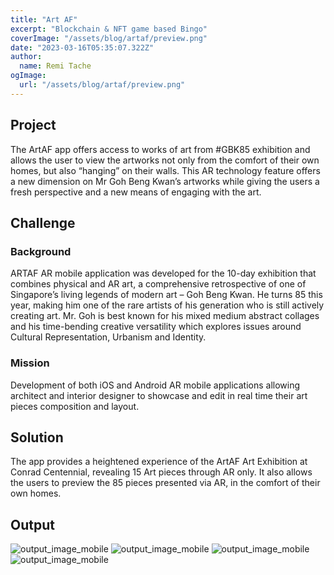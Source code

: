 ```yaml
---
title: "Art AF"
excerpt: "Blockchain & NFT game based Bingo"
coverImage: "/assets/blog/artaf/preview.png"
date: "2023-03-16T05:35:07.322Z"
author:
  name: Remi Tache
ogImage:
  url: "/assets/blog/artaf/preview.png"
---
```


## Project

The ArtAF app offers access to works of art from #GBK85 exhibition and allows the user to view the artworks not only from the comfort of their own homes, but also “hanging” on their walls. This AR technology feature offers a new dimension on Mr Goh Beng Kwan’s artworks while giving the users a fresh perspective and a new means of engaging with the art.

## Challenge

### Background

ARTAF AR mobile application was developed for the 10-day exhibition that combines physical and AR art, a comprehensive retrospective of one of Singapore’s living legends of modern art – Goh Beng Kwan. He turns 85 this year, making him one of the rare artists of his generation who is still actively creating art. Mr. Goh is best known for his mixed medium abstract collages and his time-bending creative versatility which explores issues around Cultural Representation, Urbanism and Identity.

### Mission

Development of both iOS and Android AR mobile applications allowing architect and interior designer to showcase and edit in real time their art pieces composition and layout. 

## Solution

The app provides a heightened experience of the ArtAF Art Exhibition at Conrad Centennial, revealing 15 Art pieces through AR only. It also allows the users to preview the 85 pieces presented via AR, in the comfort of their own homes.

## Output

![output_image_mobile](/assets/blog/artaf/img1.jpg)
![output_image_mobile](/assets/blog/artaf/img2.jpg) 
![output_image_mobile](/assets/blog/artaf/img3.jpg) 
![output_image_mobile](/assets/blog/artaf/img4.jpg)